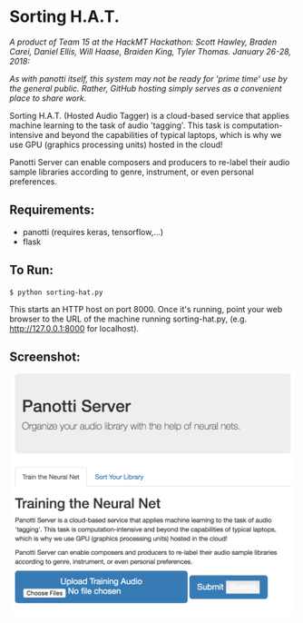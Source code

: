 # Sorting H.A.T.

*A product of Team 15 at the HackMT Hackathon: Scott Hawley, Braden Carei, Daniel Ellis, Will Haase, Braiden King, Tyler Thomas. January 26-28, 2018:*  

*As with panotti itself, this system may not be ready for 'prime time' use by the general public.  Rather, GitHub hosting simply serves as a convenient place to share work.*

Sorting H.A.T. (Hosted Audio Tagger) is a cloud-based service that applies machine learning to the task of audio 'tagging'.
This task is computation-intensive and beyond the capabilities of typical laptops, which is why we use GPU (graphics processing units) hosted in the cloud!

Panotti Server can enable composers and producers to re-label their audio sample libraries
according to genre, instrument, or even personal preferences.

## Requirements:
- panotti (requires keras, tensorflow,...)
- flask

## To Run:

    $ python sorting-hat.py

This starts an HTTP host on port 8000.  Once it's running, point your web browser to the URL of the machine running sorting-hat.py,
(e.g. http://127.0.0.1:8000 for localhost).

## Screenshot:
![screenshot](screenshot.png)
